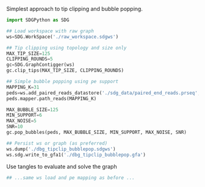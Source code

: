 
Simplest approach to tip clipping and bubble popping.

```python
import SDGPython as SDG

## Load workspace with raw graph
ws=SDG.WorkSpace('./raw_workspace.sdgws')

## Tip clipping using topology and size only
MAX_TIP_SIZE=125
CLIPPING_ROUNDS=5
gc=SDG.GraphContigger(ws)
gc.clip_tips(MAX_TIP_SIZE, CLIPPING_ROUNDS)

## Simple bubble popping using pe support
MAPPING_K=31
peds=ws.add_paired_reads_datastore('./sdg_data/paired_end_reads.prseq', 'pe')
peds.mapper.path_reads(MAPPING_K)

MAX_BUBBLE_SIZE=125
MIN_SUPPORT=6 
MAX_NOISE=5
SNR=10
gc.pop_bubbles(peds, MAX_BUBBLE_SIZE, MIN_SUPPORT, MAX_NOISE, SNR)

## Persist ws or graph (as preferred)
ws.dump('./dbg_tipclip_bubblepop.sdgws')
ws.sdg.write_to_gfa1('./dbg_tipclip_bubblepop.gfa')

```

Use tangles to evaluate and solve the graph

```python
## ...same ws load and pe mapping as before ...

```
